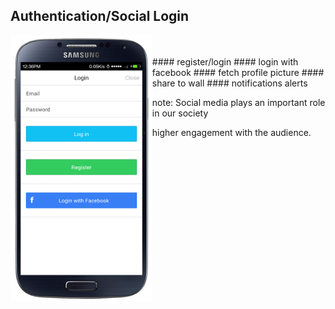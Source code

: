 ##  Authentication/Social Login

<img style="background:none; border:none; box-shadow:none; float:left; max-width: 45%; max-height: 45%; " src="resources/tmom-11.png">
<BR/><BR/>
#### register/login
#### login with facebook
#### fetch profile picture
#### share to wall
#### notifications alerts

note:
Social media plays an important role in our society
 - higher engagement with the audience. 